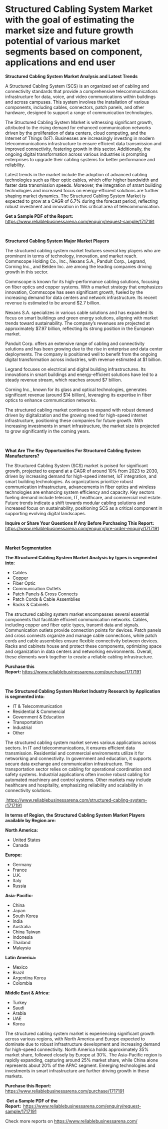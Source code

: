 <p><h1>Structured Cabling System Market with the goal of estimating the market size and future growth potential of various market segments based on component, applications and end user</h1></p><p><strong>Structured Cabling System Market Analysis and Latest Trends</strong></p>
<p><p>A Structured Cabling System (SCS) is an organized set of cabling and connectivity standards that provide a comprehensive telecommunications infrastructure for data, voice, and video communications within buildings and across campuses. This system involves the installation of various components, including cables, connectors, patch panels, and other hardware, designed to support a range of communication technologies.</p><p>The Structured Cabling System Market is witnessing significant growth, attributed to the rising demand for enhanced communication networks driven by the proliferation of data centers, cloud computing, and the Internet of Things (IoT). Businesses are increasingly investing in modern telecommunications infrastructure to ensure efficient data transmission and improved connectivity, fostering growth in this sector. Additionally, the ongoing digital transformation across various industries is prompting enterprises to upgrade their cabling systems for better performance and reliability.</p><p>Latest trends in the market include the adoption of advanced cabling technologies such as fiber optic cables, which offer higher bandwidth and faster data transmission speeds. Moreover, the integration of smart building technologies and increased focus on energy-efficient solutions are further shaping market dynamics. The Structured Cabling System Market is expected to grow at a CAGR of 6.7% during the forecast period, reflecting robust investment and innovation in this critical area of telecommunication.</p></p>
<p><strong>Get a Sample PDF of the Report:&nbsp;</strong> <a href="https://www.reliablebusinessarena.com/enquiry/request-sample/1717191?utm_campaign=2868&utm_medium=2&utm_source=Github&utm_content=ia&utm_term=25032025&utm_id=structured-cabling-system">https://www.reliablebusinessarena.com/enquiry/request-sample/1717191</a></p>
<p>&nbsp;</p>
<p><strong>Structured Cabling System Major Market Players</strong></p>
<p><p>The structured cabling system market features several key players who are prominent in terms of technology, innovation, and market reach. Commscope Holding Co., Inc., Nexans S.A., Panduit Corp., Legrand, Corning Inc., and Belden Inc. are among the leading companies driving growth in this sector.</p><p>Commscope is known for its high-performance cabling solutions, focusing on fiber optics and copper systems. With a market strategy that emphasizes innovation, Commscope has seen significant growth, fueled by the increasing demand for data centers and network infrastructure. Its recent revenue is estimated to be around $2.7 billion.</p><p>Nexans S.A. specializes in various cable solutions and has expanded its focus on smart buildings and green energy solutions, aligning with market trends toward sustainability. The company’s revenues are projected at approximately $7.97 billion, reflecting its strong position in the European market.</p><p>Panduit Corp. offers an extensive range of cabling and connectivity solutions and has been growing due to the rise in enterprise and data center deployments. The company is positioned well to benefit from the ongoing digital transformation across industries, with revenue estimated at $1 billion.</p><p>Legrand focuses on electrical and digital building infrastructures. Its innovations in smart buildings and energy-efficient solutions have led to a steady revenue stream, which reaches around $7 billion. </p><p>Corning Inc., known for its glass and optical technologies, generates significant revenue (around $14 billion), leveraging its expertise in fiber optics to enhance communication networks.</p><p>The structured cabling market continues to expand with robust demand driven by digitalization and the growing need for high-speed internet infrastructure, positioning these companies for future growth. With increasing investments in smart infrastructure, the market size is projected to grow significantly in the coming years.</p></p>
<p>&nbsp;</p>
<p><strong>What Are The Key Opportunities For Structured Cabling System Manufacturers?</strong></p>
<p><p>The Structured Cabling System (SCS) market is poised for significant growth, projected to expand at a CAGR of around 10% from 2023 to 2030, driven by increasing demand for high-speed internet, IoT integration, and smart building technologies. As organizations prioritize robust communication infrastructure, advancements in fiber optics and wireless technologies are enhancing system efficiency and capacity. Key sectors fueling demand include telecom, IT, healthcare, and commercial real estate. Future trends indicate a shift towards modular cabling solutions and increased focus on sustainability, positioning SCS as a critical component in supporting evolving digital landscapes.</p></p>
<p><strong>Inquire or Share Your Questions If Any Before Purchasing This Report:</strong> <a href="https://www.reliablebusinessarena.com/enquiry/pre-order-enquiry/1717191?utm_campaign=2868&utm_medium=2&utm_source=Github&utm_content=ia&utm_term=25032025&utm_id=structured-cabling-system">https://www.reliablebusinessarena.com/enquiry/pre-order-enquiry/1717191</a></p>
<p>&nbsp;</p>
<p><strong>Market Segmentation</strong></p>
<p><strong>The Structured Cabling System Market Analysis by types is segmented into:</strong></p>
<p><ul><li>Cables</li><li>Copper</li><li>Fiber Optic</li><li>Communication Outlets</li><li>Patch Panels & Cross Connects</li><li>Patch Cords & Cable Assemblies</li><li>Racks & Cabinets</li></ul></p>
<p><p>The structured cabling system market encompasses several essential components that facilitate efficient communication networks. Cables, including copper and fiber optic types, transmit data and signals. Communication outlets provide connection points for devices. Patch panels and cross connects organize and manage cable connections, while patch cords and cable assemblies ensure flexible connectivity between devices. Racks and cabinets house and protect these components, optimizing space and organization in data centers and networking environments. Overall, these elements work together to create a reliable cabling infrastructure.</p></p>
<p><strong>Purchase this Report:&nbsp;</strong><a href="https://www.reliablebusinessarena.com/purchase/1717191?utm_campaign=2868&utm_medium=2&utm_source=Github&utm_content=ia&utm_term=25032025&utm_id=structured-cabling-system">https://www.reliablebusinessarena.com/purchase/1717191</a></p>
<p>&nbsp;</p>
<p><strong>The Structured Cabling System Market Industry Research by Application is segmented into:</strong></p>
<p><ul><li>IT & Telecommunication</li><li>Residential & Commercial</li><li>Government & Education</li><li>Transportation</li><li>Industrial</li><li>Other</li></ul></p>
<p><p>The structured cabling system market serves various applications across sectors. In IT and telecommunications, it ensures efficient data transmission. Residential and commercial environments utilize it for networking and connectivity. In government and education, it supports secure data exchange and communication infrastructure. The transportation sector relies on cabling for operational coordination and safety systems. Industrial applications often involve robust cabling for automated machinery and control systems. Other markets may include healthcare and hospitality, emphasizing reliability and scalability in connectivity solutions.</p></p>
<p><a href="https://www.reliablebusinessarena.com/structured-cabling-system-r1717191?utm_campaign=2868&utm_medium=2&utm_source=Github&utm_content=ia&utm_term=25032025&utm_id=structured-cabling-system">&nbsp;https://www.reliablebusinessarena.com/structured-cabling-system-r1717191</a></p>
<p><strong>In terms of Region, the Structured Cabling System Market Players available by Region are:</strong></p>
<p>
    <p> <strong> North America: </strong>
        <ul>
            <li>United States</li>
            <li>Canada</li>
        </ul>
        </p> 
    <p> <strong> Europe: </strong>
        <ul>
            <li>Germany</li>
            <li>France</li>
            <li>U.K.</li>
            <li>Italy</li>
            <li>Russia</li>
        </ul>
        </p> 
    <p> <strong> Asia-Pacific: </strong>
        <ul>
            <li>China</li>
            <li>Japan</li>
            <li>South Korea</li>
            <li>India</li>
            <li>Australia</li>
            <li>China Taiwan</li>
            <li>Indonesia</li>
            <li>Thailand</li>
            <li>Malaysia</li>
        </ul>
        </p> 
    <p> <strong> Latin America: </strong>
        <ul>
            <li>Mexico</li>
            <li>Brazil</li>
            <li>Argentina Korea</li>
            <li>Colombia</li>
        </ul>
        </p> 
    <p> <strong> Middle East & Africa: </strong>
        <ul>
            <li>Turkey</li>
            <li>Saudi</li>
            <li>Arabia</li>
            <li>UAE</li>
            <li>Korea</li>
        </ul>
    </p>
    </p>
<p><p>The structured cabling system market is experiencing significant growth across various regions, with North America and Europe expected to dominate due to robust infrastructure development and increasing demand for high-speed connectivity. North America holds approximately 35% market share, followed closely by Europe at 30%. The Asia-Pacific region is rapidly expanding, capturing around 25% market share, while China alone represents about 20% of the APAC segment. Emerging technologies and investments in smart infrastructure are further driving growth in these markets.</p></p>
<p><strong>Purchase this Report: </strong><a href="https://www.reliablebusinessarena.com/purchase/1717191?utm_campaign=2868&utm_medium=2&utm_source=Github&utm_content=ia&utm_term=25032025&utm_id=structured-cabling-system">https://www.reliablebusinessarena.com/purchase/1717191</a></p>
<p>&nbsp;<strong>Get a Sample PDF of the Report:&nbsp;&nbsp;</strong><a href="https://www.reliablebusinessarena.com/enquiry/request-sample/1717191?utm_campaign=2868&utm_medium=2&utm_source=Github&utm_content=ia&utm_term=25032025&utm_id=structured-cabling-system">https://www.reliablebusinessarena.com/enquiry/request-sample/1717191</a></p>
<p><strong></strong></p>
<p>Check more reports on <a href="https://www.reliablebusinessarena.com/?utm_campaign=2868&utm_medium=2&utm_source=Github&utm_content=ia&utm_term=25032025&utm_id=structured-cabling-system">https://www.reliablebusinessarena.com/</a></p>